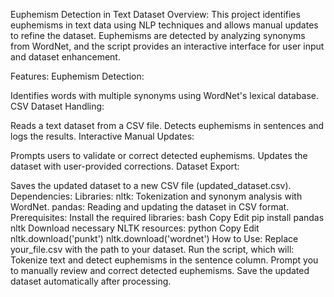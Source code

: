Euphemism Detection in Text Dataset
Overview:
This project identifies euphemisms in text data using NLP techniques and allows manual updates to refine the dataset. Euphemisms are detected by analyzing synonyms from WordNet, and the script provides an interactive interface for user input and dataset enhancement.

Features:
Euphemism Detection:

Identifies words with multiple synonyms using WordNet's lexical database.
CSV Dataset Handling:

Reads a text dataset from a CSV file.
Detects euphemisms in sentences and logs the results.
Interactive Manual Updates:

Prompts users to validate or correct detected euphemisms.
Updates the dataset with user-provided corrections.
Dataset Export:

Saves the updated dataset to a new CSV file (updated_dataset.csv).
Dependencies:
Libraries:
nltk: Tokenization and synonym analysis with WordNet.
pandas: Reading and updating the dataset in CSV format.
Prerequisites:
Install the required libraries:
bash
Copy
Edit
pip install pandas nltk
Download necessary NLTK resources:
python
Copy
Edit
nltk.download('punkt')
nltk.download('wordnet')
How to Use:
Replace your_file.csv with the path to your dataset.
Run the script, which will:
Tokenize text and detect euphemisms in the sentence column.
Prompt you to manually review and correct detected euphemisms.
Save the updated dataset automatically after processing.
